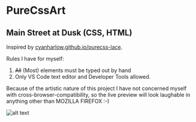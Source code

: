 # PureCssArt

## Main Street at Dusk (CSS, HTML)

Inspired by [cyanharlow.github.io/purecss-lace](https://cyanharlow.github.io/purecss-lace/). 

Rules I have for myself:

1. ~~All~~ (Most) elements must be typed out by hand
2. Only VS Code text editor and Developer Tools allowed.

Because of the artistic nature of this project I have not concerned myself with cross-browser-compatibility, so the live preview will look laughable in anything other than MOZILLA FIREFOX :-)

![alt text](https://raw.githubusercontent.com/jfitzsimmons/PureCss/master/preview.png)